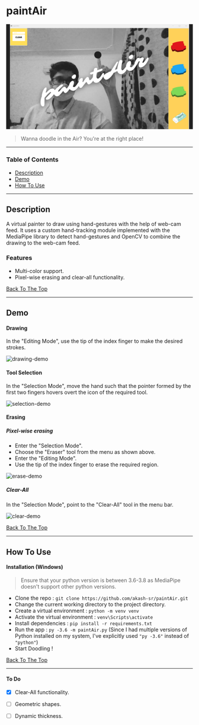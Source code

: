 #  paintAir

![Project Image](assets/cover-image.png)

> Wanna doodle in the Air? You're at the right place!     

----

### Table of Contents

- [Description](#description)
- [Demo](#demo)
- [How To Use](#how-to-use)

----



## Description

A virtual painter to draw using hand-gestures with the help of web-cam feed. It uses a custom hand-tracking module implemented with the MediaPipe library to detect hand-gestures and OpenCV to combine the drawing to the web-cam feed.

### Features

- Multi-color support.
- Pixel-wise erasing and clear-all functionality.

[Back To The Top](#paintair)

---



## Demo

#### Drawing

In the "Editing Mode", use the tip of the index finger to make the desired strokes. 

![drawing-demo](assets/demo-drawing-1.gif)

#### Tool Selection

In the "Selection Mode", move the hand such that the pointer formed by the first two fingers hovers overt the icon of the required tool.

![selection-demo](assets/demo-tool-selection-1.gif)

#### Erasing

##### Pixel-wise erasing

- Enter the "Selection Mode". 
- Choose the "Eraser" tool from the menu as shown above. 
- Enter the "Editing Mode". 
- Use the tip of the index finger to erase the required region. 

![erase-demo](assets/demo-erasing-1.gif)

##### Clear-All

In the "Selection Mode", point to the "Clear-All" tool in the menu bar. 

![clear-demo](assets/demo-clear-1.gif)

[Back To The Top](#paintair)

---



## How To Use

#### Installation (Windows)
> Ensure that your python version is between 3.6-3.8 as MediaPipe doesn't support other python versions.

- Clone the repo : ```git clone https://github.com/akash-sr/paintAir.git```
- Change the current working directory to the project directory.
- Create a virtual environment : ```python -m venv venv```
- Activate the virtual environment : ```venv\Scripts\activate```
- Install dependencies : ```pip install -r requirements.txt```
- Run the app : ```py -3.6 -m paintAir.py``` (Since I had multiple versions of Python installed on my system, I've explicitly used ```"py -3.6"``` instead of ```"python"```)
- Start Doodling !

[Back To The Top](#paintair)

---

#### To Do

- [x] Clear-All functionality.
- [ ] Geometric shapes.
- [ ] Dynamic thickness. 

